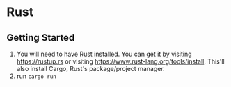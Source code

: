 # Rust 


## Getting Started

1. You will need to have Rust installed. You can get it by visiting https://rustup.rs or visiting https://www.rust-lang.org/tools/install. This'll also install Cargo, Rust's package/project manager.
2. run `cargo run`
